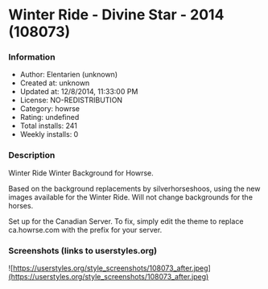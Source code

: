 # Winter Ride - Divine Star - 2014 (108073)

### Information
- Author: Elentarien (unknown)
- Created at: unknown
- Updated at: 12/8/2014, 11:33:00 PM
- License: NO-REDISTRIBUTION
- Category: howrse
- Rating: undefined
- Total installs: 241
- Weekly installs: 0


### Description
Winter Ride Winter Background for Howrse.

Based on the background replacements by silverhorseshoos, using the new images available for the Winter Ride. Will not change backgrounds for the horses.

Set up for the Canadian Server. To fix, simply edit the theme to replace ca.howrse.com with the prefix for your server.


### Screenshots (links to userstyles.org)
![https://userstyles.org/style_screenshots/108073_after.jpeg](https://userstyles.org/style_screenshots/108073_after.jpeg)


